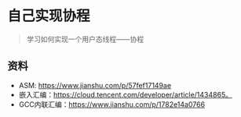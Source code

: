 # 自己实现协程

> 学习如何实现一个用户态线程——协程

## 资料

* ASM: https://www.jianshu.com/p/57fef17149ae
* 嵌入汇编：https://cloud.tencent.com/developer/article/1434865。
* GCC内联汇编：https://www.jianshu.com/p/1782e14a0766
